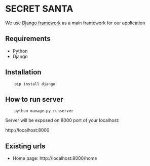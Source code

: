 # SECRET SANTA
We use [Django framework](https://www.djangoproject.com/) as a main framework for our application

## Requirements
- Python
- Django

## Installation
```
	pip install django
```

## How to run server
```
	python manage.py runserver
```
Server will be exposed on 8000 port of your localhost: 

http://localhost:8000

## Existing urls

- Home page: http://localhost:8000/home
